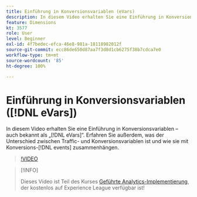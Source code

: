 ```yaml
---
title: Einführung in Konversionsvariablen (eVars)
description: In diesem Video erhalten Sie eine Einführung in Konversionsvariablen – auch bekannt als „eVars“. Erfahren Sie außerdem, was der Unterschied zwischen Traffic- und Konversionsvariablen ist und wie sie mit Konversionsereignissen zusammenhängen.
feature: Dimensions
kt: 3577
role: User
level: Beginner
exl-id: 4f7bedec-efca-46e8-981a-18118982012f
source-git-commit: ecc86de650d87aa7f3d8d1cb6275f38b7cdca7e0
workflow-type: tm+mt
source-wordcount: '85'
ht-degree: 100%

---
```


# Einführung in Konversionsvariablen ([!DNL eVars])

In diesem Video erhalten Sie eine Einführung in Konversionsvariablen – auch bekannt als „[!DNL eVars]“. Erfahren Sie außerdem, was der Unterschied zwischen Traffic- und Konversionsvariablen ist und wie sie mit Konversions-[!DNL events] zusammenhängen.

>[!VIDEO](https://video.tv.adobe.com/v/28759/?quality=12&learn=on)

>[!INFO]
>
> Dieses Video ist Teil des Kurses [Geführte Analytics-Implementierung](https://experienceleague.adobe.com/?recommended=Analytics-D-1-2019.1&amp;lang=de), der kostenlos auf Experience League verfügbar ist!